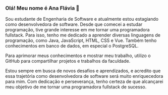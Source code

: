 ### Olá! Meu nome é Ana Flávia 👋
Sou estudante de Engenharia de Software e atualmente estou estagiando como desenvolvedora de software. Desde que comecei a estudar programação, tive grande interesse em me tornar uma programadora fullstack. Para isso, tenho me dedicado a aprender diversas linguagens de programação, como Java, JavaScript, HTML, CSS e Vue. Também tenho conhecimentos em banco de dados, em especial o PostgreSQL.

Para aprimorar meus conhecimentos e mostrar meu trabalho, utilizo o GitHub para compartilhar projetos e trabalhos da faculdade.

Estou sempre em busca de novos desafios e aprendizados, e acredito que essa trajetória como desenvolvedora de software será muito enriquecedora para mim. Com dedicação e perseverança, tenho certeza de que alcançarei meu objetivo de me tornar uma programadora fullstack de sucesso.


<!--
**AnaFlaviaRibeiro/AnaFlaviaRibeiro** is a ✨ _special_ ✨ repository because its `README.md` (this file) appears on your GitHub profile.

Here are some ideas to get you started:

- 🔭 I’m currently working on ...
- 🌱 I’m currently learning ...
- 👯 I’m looking to collaborate on ...
- 🤔 I’m looking for help with ...
- 💬 Ask me about ...
- 📫 How to reach me: ...
- 😄 Pronouns: ...
- ⚡ Fun fact: ...
-->

